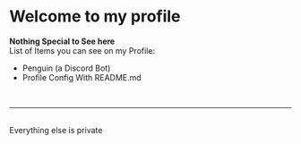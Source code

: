 # Welcome to my profile
**Nothing Special to See here** <br>
List of Items you can see on my Profile:
<ul>
  <li>Penguin (a Discord Bot)</li>
  <li>Profile Config With README.md</li>
  </ul>
 <br>
<hr>
<br>
Everything else is private
